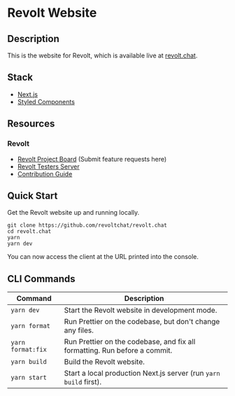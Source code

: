 # Revolt Website

## Description

This is the website for Revolt, which is available live at [revolt.chat](https://revolt.chat).

## Stack

-   [Next.js](https://nextjs.org/)
-   [Styled Components](https://styled-components.com/)

## Resources

### Revolt

-   [Revolt Project Board](https://github.com/revoltchat/revolt/discussions) (Submit feature requests here)
-   [Revolt Testers Server](https://app.revolt.chat/invite/Testers)
-   [Contribution Guide](https://developers.revolt.chat/contributing)

## Quick Start

Get the Revolt website up and running locally.

```
git clone https://github.com/revoltchat/revolt.chat
cd revolt.chat
yarn
yarn dev
```

You can now access the client at the URL printed into the console.

## CLI Commands

| Command           | Description                                                                |
| ----------------- | -------------------------------------------------------------------------- |
| `yarn dev`        | Start the Revolt website in development mode.                              |
| `yarn format`     | Run Prettier on the codebase, but don't change any files.                  |
| `yarn format:fix` | Run Prettier on the codebase, and fix all formatting. Run before a commit. |
| `yarn build`      | Build the Revolt website.                                                  |
| `yarn start`      | Start a local production Next.js server (run `yarn build` first).          |
